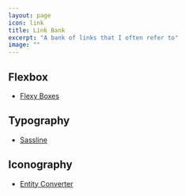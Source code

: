 ```yaml
---
layout: page
icon: link
title: Link Bank
excerpt: "A bank of links that I often refer to"
image: ""
---
```


## Flexbox

- [Flexy Boxes](http://the-echoplex.net/flexyboxes/) 

## Typography

- [Sassline](https://sassline.com/)

## Iconography

- [Entity Converter](https://www.evotech.net/articles/testjsentities.html)
